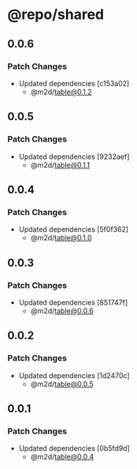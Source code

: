 # @repo/shared

## 0.0.6

### Patch Changes

- Updated dependencies [c153a02]
  - @m2d/table@0.1.2

## 0.0.5

### Patch Changes

- Updated dependencies [9232aef]
  - @m2d/table@0.1.1

## 0.0.4

### Patch Changes

- Updated dependencies [5f0f362]
  - @m2d/table@0.1.0

## 0.0.3

### Patch Changes

- Updated dependencies [851747f]
  - @m2d/table@0.0.6

## 0.0.2

### Patch Changes

- Updated dependencies [1d2470c]
  - @m2d/table@0.0.5

## 0.0.1

### Patch Changes

- Updated dependencies [0b5fd9d]
  - @m2d/table@0.0.4
